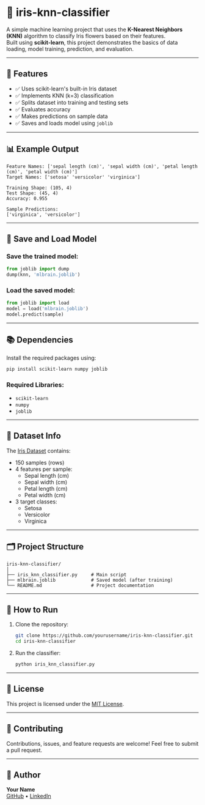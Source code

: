 # 🌸 iris-knn-classifier

A simple machine learning project that uses the **K-Nearest Neighbors (KNN)** algorithm to classify Iris flowers based on their features.  
Built using **scikit-learn**, this project demonstrates the basics of data loading, model training, prediction, and evaluation.

---

## 📌 Features

- ✅ Uses scikit-learn's built-in Iris dataset
- ✅ Implements KNN (k=3) classification
- ✅ Splits dataset into training and testing sets
- ✅ Evaluates accuracy
- ✅ Makes predictions on sample data
- ✅ Saves and loads model using `joblib`

---

## 📊 Example Output

```
Feature Names: ['sepal length (cm)', 'sepal width (cm)', 'petal length (cm)', 'petal width (cm)']
Target Names: ['setosa' 'versicolor' 'virginica']

Training Shape: (105, 4)
Test Shape: (45, 4)
Accuracy: 0.955

Sample Predictions:
['virginica', 'versicolor']
```

---

## 💾 Save and Load Model

### Save the trained model:

```python
from joblib import dump
dump(knn, 'mlbrain.joblib')
```

### Load the saved model:

```python
from joblib import load
model = load('mlbrain.joblib')
model.predict(sample)
```

---

## 📚 Dependencies

Install the required packages using:

```bash
pip install scikit-learn numpy joblib
```

### Required Libraries:

- `scikit-learn`
- `numpy`
- `joblib`

---

## 🧠 Dataset Info

The [Iris Dataset](https://en.wikipedia.org/wiki/Iris_flower_data_set) contains:

- 150 samples (rows)
- 4 features per sample:
  - Sepal length (cm)
  - Sepal width (cm)
  - Petal length (cm)
  - Petal width (cm)
- 3 target classes:
  - Setosa
  - Versicolor
  - Virginica

---

## 🗂️ Project Structure

```
iris-knn-classifier/
│
├── iris_knn_classifier.py     # Main script
├── mlbrain.joblib             # Saved model (after training)
└── README.md                  # Project documentation
```

---

## 🚀 How to Run

1. Clone the repository:
   ```bash
   git clone https://github.com/yourusername/iris-knn-classifier.git
   cd iris-knn-classifier
   ```

2. Run the classifier:
   ```bash
   python iris_knn_classifier.py
   ```

---

## 📄 License

This project is licensed under the [MIT License](LICENSE).

---

## 🤝 Contributing

Contributions, issues, and feature requests are welcome! Feel free to submit a pull request.

---

## 👤 Author

**Your Name**  
[GitHub](https://github.com/yourusername) • [LinkedIn](https://linkedin.com/in/yourprofile)
